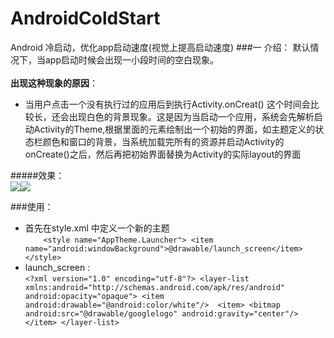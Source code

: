 # AndroidColdStart
Android 冷启动，优化app启动速度(视觉上提高启动速度)
###一 介绍：
默认情况下，当app启动时候会出现一小段时间的空白现象。<br>
<br>**出现这种现象的原因**：

*  当用户点击一个没有执行过的应用后到执行Activity.onCreat() 这个时间会比较长，还会出现白色的背景现象。这是因为当启动一个应用，系统会先解析启动Activity的Theme,根据里面的元素绘制出一个初始的界面，如主题定义的状态栏颜色和窗口的背景，当系统加载完所有的资源并启动Activity的onCreate()之后，然后再把初始界面替换为Activity的实际layout的界面

#####效果：<br>![](https://github.com/hyr0318/AndroidColdStart/blob/master/image/coldstart.gif)![](https://github.com/hyr0318/AndroidColdStart/blob/master/image/no_coldstart.gif)

###使用：
*	首先在style.xml 中定义一个新的主题<br>`    <style name="AppTheme.Launcher">
   <item name="android:windowBackground">@drawable/launch_screen</item>
   </style>`
* launch_screen :<br>
   `<?xml version="1.0" encoding="utf-8"?>
	<layer-list xmlns:android="http://schemas.android.com/apk/res/android"
		 android:opacity="opaque">
    		<item android:drawable="@android:color/white"/> 
	<item>
        <bitmap
            android:src="@drawable/googlelogo"
            android:gravity="center"/>
    	</item>
	</layer-list>`
